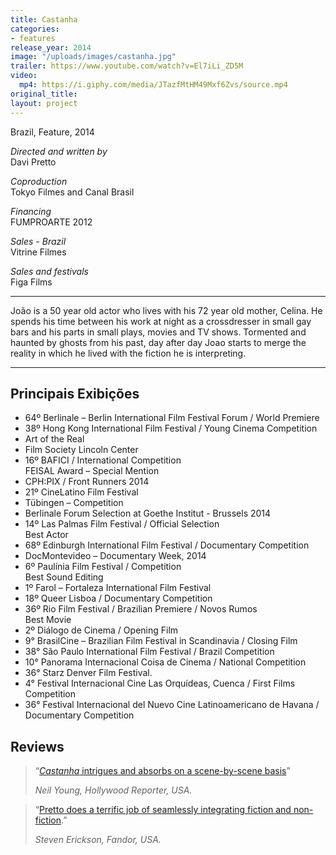 ```yaml
---
title: Castanha
categories:
- features
release_year: 2014
image: "/uploads/images/castanha.jpg"
trailer: https://www.youtube.com/watch?v=El7iLi_ZD5M
video:
  mp4: https://i.giphy.com/media/JTazfMtHM49Mxf6Zvs/source.mp4
original_title: 
layout: project
---
```


Brazil, Feature, 2014

_Directed and written by_  
Davi Pretto

_Coproduction_  
Tokyo Filmes and Canal Brasil

_Financing_  
FUMPROARTE 2012

_Sales - Brazil_  
Vitrine Filmes

_Sales and festivals_  
Figa Films

---

João is a 50 year old actor who lives with his 72 year old mother, Celina. He spends his time between his work at night as a crossdresser in small gay bars and his parts in small plays, movies and TV shows. Tormented and haunted by ghosts from his past, day after day Joao starts to merge the reality in which he lived with the fiction he is interpreting.

---

## Principais Exibições

- 64º Berlinale – Berlin International Film Festival Forum / World Premiere
- 38º Hong Kong International Film Festival / Young Cinema Competition
- Art of the Real
- Film Society Lincoln Center
- 16º BAFICI / International Competition  
  FEISAL Award – Special Mention
- CPH:PIX / Front Runners 2014
- 21º CineLatino Film Festival
- Tübingen – Competition
- Berlinale Forum Selection at Goethe Institut - Brussels 2014
- 14º Las Palmas Film Festival / Official Selection  
  Best Actor
- 68º Edinburgh International Film Festival / Documentary Competition
- DocMontevideo – Documentary Week, 2014
- 6º Paulínia Film Festival / Competition  
  Best Sound Editing
- 1º Farol – Fortaleza International Film Festival
- 18º Queer Lisboa / Documentary Competition
- 36º Rio Film Festival / Brazilian Premiere / Novos Rumos  
  Best Movie
- 2º Diálogo de Cinema / Opening Film
- 9° BrasilCine – Brazilian Film Festival in Scandinavia / Closing Film
- 38° São Paulo International Film Festival / Brazil Competition
- 10° Panorama Internacional Coisa de Cinema / National Competition
- 36° Starz Denver Film Festival.
- 4° Festival Internacional Cine Las Orquídeas, Cuenca / First Films Competition
- 36° Festival Internacional del Nuevo Cine Latinoamericano de Havana / Documentary Competition

## Reviews

> “[_Castanha_ intrigues and absorbs on a scene-by-scene basis](http://www.hollywoodreporter.com/review/castanha-copenhagen-review-697919)”
>
> _Neil Young, Hollywood Reporter, USA._

> “[Pretto does a terrific job of seamlessly integrating fiction and non-fiction](http://www.fandor.com/keyframe/film-society-of-lincoln-centers-daring-art-of-the-real).”
>
> _Steven Erickson, Fandor, USA._
